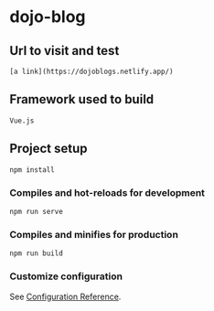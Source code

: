 # dojo-blog

## Url to visit and test
```
[a link](https://dojoblogs.netlify.app/)
```

## Framework used to build
```
Vue.js
```

## Project setup
```
npm install
```

### Compiles and hot-reloads for development
```
npm run serve
```

### Compiles and minifies for production
```
npm run build
```

### Customize configuration
See [Configuration Reference](https://cli.vuejs.org/config/).
